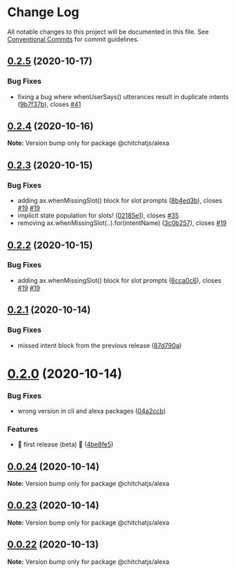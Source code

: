 # Change Log

All notable changes to this project will be documented in this file.
See [Conventional Commits](https://conventionalcommits.org) for commit guidelines.

## [0.2.5](https://github.com/chitchatjs/chitchatjs/compare/@chitchatjs/alexa@0.2.4...@chitchatjs/alexa@0.2.5) (2020-10-17)


### Bug Fixes

* fixing a bug where whenUserSays() utterances result in duplicate intents ([9b7f37b](https://github.com/chitchatjs/chitchatjs/commit/9b7f37b78e6ee7625c71eb71332968a6ce702822)), closes [#41](https://github.com/chitchatjs/chitchatjs/issues/41)





## [0.2.4](https://github.com/chitchatjs/chitchatjs/compare/@chitchatjs/alexa@0.2.3...@chitchatjs/alexa@0.2.4) (2020-10-16)

**Note:** Version bump only for package @chitchatjs/alexa





## [0.2.3](https://github.com/chitchatjs/chitchatjs/compare/@chitchatjs/alexa@0.2.2...@chitchatjs/alexa@0.2.3) (2020-10-15)


### Bug Fixes

* adding ax.whenMissingSlot() block for slot prompts ([8b4ed3b](https://github.com/chitchatjs/chitchatjs/commit/8b4ed3b53b7d4a188a828c44b88edaebc09bf8a7)), closes [#19](https://github.com/chitchatjs/chitchatjs/issues/19) [#19](https://github.com/chitchatjs/chitchatjs/issues/19)
* implicit state population for slots! ([02185e1](https://github.com/chitchatjs/chitchatjs/commit/02185e1abbf2117a34259b656d76980b5f13c2e1)), closes [#35](https://github.com/chitchatjs/chitchatjs/issues/35)
* removing ax.whenMissingSlot(..).for(intentName) ([3c0b257](https://github.com/chitchatjs/chitchatjs/commit/3c0b257757c0def0331102da940bad7405cdb0ad)), closes [#19](https://github.com/chitchatjs/chitchatjs/issues/19)





## [0.2.2](https://github.com/chitchatjs/chitchatjs/compare/@chitchatjs/alexa@0.2.1...@chitchatjs/alexa@0.2.2) (2020-10-15)


### Bug Fixes

* adding ax.whenMissingSlot() block for slot prompts ([6cca0c6](https://github.com/chitchatjs/chitchatjs/commit/6cca0c633caa8487a9a8475a5ff716709ee9b078)), closes [#19](https://github.com/chitchatjs/chitchatjs/issues/19) [#19](https://github.com/chitchatjs/chitchatjs/issues/19)





## [0.2.1](https://github.com/kevindra/chitchatjs/compare/@chitchatjs/alexa@0.2.0...@chitchatjs/alexa@0.2.1) (2020-10-14)


### Bug Fixes

* missed intent block from the previous release ([87d790a](https://github.com/kevindra/chitchatjs/commit/87d790aee99ba4f224c915f032cd0e2331d28cd4))





# [0.2.0](https://github.com/kevindra/chitchatjs/compare/@chitchatjs/alexa@0.0.24...@chitchatjs/alexa@0.2.0) (2020-10-14)


### Bug Fixes

* wrong version in cli and alexa packages ([04a2ccb](https://github.com/kevindra/chitchatjs/commit/04a2ccbfea951739422f135999e515e9c38fbbca))


### Features

* 🎉 first release (beta) 🎉 ([4be8fe5](https://github.com/kevindra/chitchatjs/commit/4be8fe50072d52547d2da83c069f4de3b12ef194))





## [0.0.24](https://github.com/kevindra/chitchatjs/compare/@chitchatjs/alexa@0.0.23...@chitchatjs/alexa@0.0.24) (2020-10-14)

**Note:** Version bump only for package @chitchatjs/alexa





## [0.0.23](https://github.com/kevindra/chitchatjs/compare/@chitchatjs/alexa@0.0.22...@chitchatjs/alexa@0.0.23) (2020-10-14)

**Note:** Version bump only for package @chitchatjs/alexa





## [0.0.22](https://github.com/kevindra/chitchatjs/compare/@chitchatjs/alexa@0.0.21...@chitchatjs/alexa@0.0.22) (2020-10-13)

**Note:** Version bump only for package @chitchatjs/alexa
